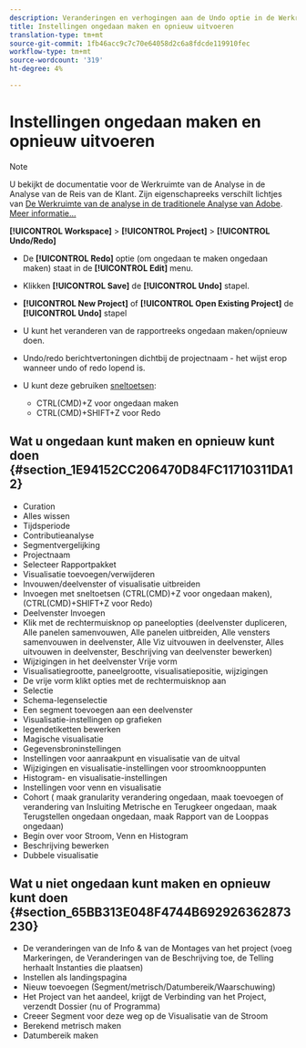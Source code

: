 ```yaml
---
description: Veranderingen en verhogingen aan de Undo optie in de Werkruimte van de Analyse
title: Instellingen ongedaan maken en opnieuw uitvoeren
translation-type: tm+mt
source-git-commit: 1fb46acc9c7c70e64058d2c6a8fdcde119910fec
workflow-type: tm+mt
source-wordcount: '319'
ht-degree: 4%

---
```



# Instellingen ongedaan maken en opnieuw uitvoeren

>[!NOTE]
>
>U bekijkt de documentatie voor de Werkruimte van de Analyse in de Analyse van de Reis van de Klant. Zijn eigenschapreeks verschilt lichtjes van [De Werkruimte van de analyse in de traditionele Analyse van Adobe](https://docs.adobe.com/content/help/en/analytics/analyze/analysis-workspace/home.html). [Meer informatie...](/help/getting-started/cja-aa.md)

**[!UICONTROL Workspace]** > **[!UICONTROL Project]** > **[!UICONTROL Undo/Redo]**

* De **[!UICONTROL Redo]** optie (om ongedaan te maken ongedaan maken) staat in de **[!UICONTROL Edit]** menu.

* Klikken **[!UICONTROL Save]** de **[!UICONTROL Undo]** stapel.

* **[!UICONTROL New Project]** of **[!UICONTROL Open Existing Project]** de **[!UICONTROL Undo]** stapel

* U kunt het veranderen van de rapportreeks ongedaan maken/opnieuw doen.
* Undo/redo berichtvertoningen dichtbij de projectnaam - het wijst erop wanneer undo of redo lopend is.
* U kunt deze gebruiken [sneltoetsen](/help/analysis-workspace/build-workspace-project/fa-shortcut-keys.md):

   * CTRL(CMD)+Z voor ongedaan maken
   * CTRL(CMD)+SHIFT+Z voor Redo

## Wat u ongedaan kunt maken en opnieuw kunt doen {#section_1E94152CC206470D84FC11710311DA12}

* Curation
* Alles wissen
* Tijdsperiode
* Contributieanalyse
* Segmentvergelijking
* Projectnaam
* Selecteer Rapportpakket
* Visualisatie toevoegen/verwijderen
* Invouwen/deelvenster of visualisatie uitbreiden
* Invoegen met sneltoetsen (CTRL(CMD)+Z voor ongedaan maken), (CTRL(CMD)+SHIFT+Z voor Redo)
* Deelvenster Invoegen
* Klik met de rechtermuisknop op paneelopties (deelvenster dupliceren, Alle panelen samenvouwen, Alle panelen uitbreiden, Alle vensters samenvouwen in deelvenster, Alle Viz uitvouwen in deelvenster, Alles uitvouwen in deelvenster, Beschrijving van deelvenster bewerken)
* Wijzigingen in het deelvenster Vrije vorm
* Visualisatiegrootte, paneelgrootte, visualisatiepositie, wijzigingen
* De vrije vorm klikt opties met de rechtermuisknop aan
* Selectie
* Schema-legenselectie
* Een segment toevoegen aan een deelvenster
* Visualisatie-instellingen op grafieken
* legendetiketten bewerken
* Magische visualisatie
* Gegevensbroninstellingen
* Instellingen voor aanraakpunt en visualisatie van de uitval
* Wijzigingen en visualisatie-instellingen voor stroomknooppunten
* Histogram- en visualisatie-instellingen
* Instellingen voor venn en visualisatie
* Cohort ( maak granularity verandering ongedaan, maak toevoegen of verandering van Insluiting Metrische en Terugkeer ongedaan, maak Terugstellen ongedaan ongedaan, maak Rapport van de Looppas ongedaan)
* Begin over voor Stroom, Venn en Histogram
* Beschrijving bewerken
* Dubbele visualisatie

## Wat u niet ongedaan kunt maken en opnieuw kunt doen {#section_65BB313E048F4744B692926362873230}

* De veranderingen van de Info &amp; van de Montages van het project (voeg Markeringen, de Veranderingen van de Beschrijving toe, de Telling herhaalt Instanties die plaatsen)
* Instellen als landingspagina
* Nieuw toevoegen (Segment/metrisch/Datumbereik/Waarschuwing)
* Het Project van het aandeel, krijgt de Verbinding van het Project, verzendt Dossier (nu of Programma)
* Creeer Segment voor deze weg op de Visualisatie van de Stroom
* Berekend metrisch maken
* Datumbereik maken

